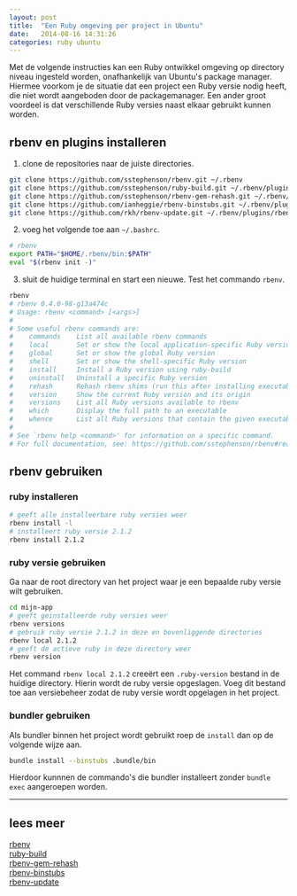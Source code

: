 ```yaml
---
layout: post
title:  "Een Ruby omgeving per project in Ubuntu"
date:   2014-08-16 14:31:26
categories: ruby ubuntu
---
```


Met de volgende instructies kan een Ruby ontwikkel omgeving op directory niveau
ingesteld worden, onafhankelijk van Ubuntu's package manager. Hiermee voorkom je
de situatie dat een project een Ruby versie nodig heeft, die niet wordt
aangeboden door de packagemanager. Een ander groot voordeel is dat
verschillende Ruby versies naast elkaar gebruikt kunnen worden.

## rbenv en plugins installeren

1. clone de repositories naar de juiste directories.

  ```bash
  git clone https://github.com/sstephenson/rbenv.git ~/.rbenv
  git clone https://github.com/sstephenson/ruby-build.git ~/.rbenv/plugins/ruby-build
  git clone https://github.com/sstephenson/rbenv-gem-rehash.git ~/.rbenv/plugins/rbenv-gem-rehash
  git clone https://github.com/ianheggie/rbenv-binstubs.git ~/.rbenv/plugins/rbenv-binstubs
  git clone https://github.com/rkh/rbenv-update.git ~/.rbenv/plugins/rbenv-update
  ```

2. voeg het volgende toe aan `~/.bashrc`.

  ```bash
  # rbenv
  export PATH="$HOME/.rbenv/bin:$PATH"
  eval "$(rbenv init -)"
  ```

3. sluit de huidige terminal en start een nieuwe. Test het commando `rbenv`.

  ```bash
  rbenv
  # rbenv 0.4.0-98-g13a474c
  # Usage: rbenv <command> [<args>]
  #
  # Some useful rbenv commands are:
  #    commands    List all available rbenv commands
  #    local       Set or show the local application-specific Ruby version
  #    global      Set or show the global Ruby version
  #    shell       Set or show the shell-specific Ruby version
  #    install     Install a Ruby version using ruby-build
  #    uninstall   Uninstall a specific Ruby version
  #    rehash      Rehash rbenv shims (run this after installing executables)
  #    version     Show the current Ruby version and its origin
  #    versions    List all Ruby versions available to rbenv
  #    which       Display the full path to an executable
  #    whence      List all Ruby versions that contain the given executable
  #
  # See `rbenv help <command>' for information on a specific command.
  # For full documentation, see: https://github.com/sstephenson/rbenv#readme
  ```

## rbenv gebruiken

### ruby installeren

```bash
# geeft alle installeerbare ruby versies weer
rbenv install -l
# installeert ruby versie 2.1.2
rbenv install 2.1.2
```

### ruby versie gebruiken

Ga naar de root directory van het project waar je een bepaalde ruby versie wilt
gebruiken.

```bash
cd mijn-app
# geeft geinstalleerde ruby versies weer
rbenv versions
# gebruik ruby versie 2.1.2 in deze en bovenliggende directories
rbenv local 2.1.2
# geeft de actieve ruby in deze directory weer
rbenv version
```

Het command `rbenv local 2.1.2` creeërt een `.ruby-version` bestand in de huidige
directory. Hierin wordt de ruby versie opgeslagen. Voeg dit bestand toe aan
versiebeheer zodat de ruby versie wordt opgelagen in het project.

### bundler gebruiken

Als bundler binnen het project wordt gebruikt roep de `install` dan op de volgende
wijze aan.

```bash
bundle install --binstubs .bundle/bin
```

Hierdoor kunnnen de commando's die bundler installeert zonder `bundle exec`
aangeroepen worden.

---
## lees meer
[rbenv](https://github.com/sstephenson/rbenv)  
[ruby-build](https://github.com/sstephenson/ruby-build)  
[rbenv-gem-rehash](https://github.com/sstephenson/rbenv-gem-rehash)  
[rbenv-binstubs](https://github.com/ianheggie/rbenv-binstubs)  
[rbenv-update](https://github.com/rkh/rbenv-update)
